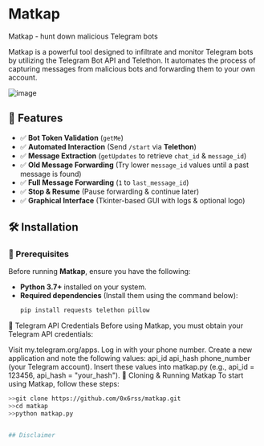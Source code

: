 # Matkap  
Matkap - hunt down malicious Telegram bots  


Matkap is a powerful tool designed to infiltrate and monitor Telegram bots by utilizing the Telegram Bot API and Telethon. It automates the process of capturing messages from malicious bots and forwarding them to your own account.



![image](https://github.com/user-attachments/assets/f752b834-4a0a-48aa-9b3f-49a0307cfaa1)  

## 📌 Features  
- ✅ **Bot Token Validation** (`getMe`)  
- ✅ **Automated Interaction** (Send `/start` via **Telethon**)  
- ✅ **Message Extraction** (`getUpdates` to retrieve `chat_id` & `message_id`)  
- ✅ **Old Message Forwarding** (Try lower `message_id` values until a past message is found)  
- ✅ **Full Message Forwarding** (`1` to `last_message_id`)  
- ✅ **Stop & Resume** (Pause forwarding & continue later)  
- ✅ **Graphical Interface** (Tkinter-based GUI with logs & optional logo)  

## 🛠 Installation  

### 🔹 Prerequisites  
Before running **Matkap**, ensure you have the following:  

- **Python 3.7+** installed on your system.  
- **Required dependencies** (Install them using the command below):  
  ```bash
  pip install requests telethon pillow
🔹 Telegram API Credentials
Before using Matkap, you must obtain your Telegram API credentials:

Visit my.telegram.org/apps.
Log in with your phone number.
Create a new application and note the following values:
api_id
api_hash
phone_number (your Telegram account).
Insert these values into matkap.py (e.g., api_id = 123456, api_hash = "your_hash").
🔹 Cloning & Running Matkap
To start using Matkap, follow these steps:




```bash
>>git clone https://github.com/0x6rss/matkap.git  
>>cd matkap  
>>python matkap.py  


## Disclaimer





